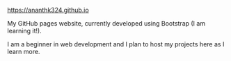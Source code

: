 https://ananthk324.github.io

My GitHub pages website, currently developed using Bootstrap (I am learning it!).

I am a beginner in web development and I plan to host my projects here as I learn more.
